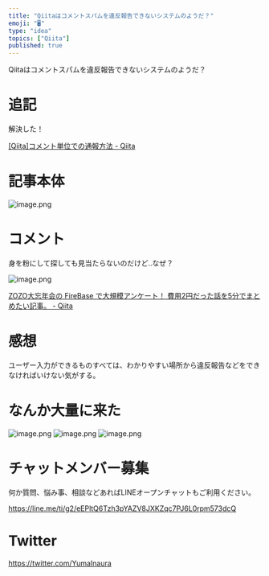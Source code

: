 ```yaml
---
title: "Qiitaはコメントスパムを違反報告できないシステムのようだ？"
emoji: "🖥"
type: "idea"
topics: ["Qiita"]
published: true
---
```


Qiitaはコメントスパムを違反報告できないシステムのようだ？

# 追記

解決した！

[[Qiita]コメント単位での通報方法 - Qiita](https://qiita.com/tommy_aka_jps/items/7c3ef5efada5d51ac626)

# 記事本体

![image.png](https://qiita-image-store.s3.amazonaws.com/0/89618/cea30ae8-bd09-d0cd-ecb5-f31929b91e8b.png)


# コメント

身を粉にして探しても見当たらないのだけど‥なぜ？


![image.png](https://qiita-image-store.s3.amazonaws.com/0/89618/7db7bbee-0335-2a02-2751-d88a31d01560.png)



[ZOZO大忘年会の FireBase で大規模アンケート！ 費用2円だった話を5分でまとめたい記事。 - Qiita](https://qiita.com/YumaInaura/items/a2d23bbb0b5db9b91a2f#comment-6ea61bc0c034a5169f1c)

# 感想

ユーザー入力ができるものすべては、わかりやすい場所から違反報告などをできなければいけない気がする。

# なんか大量に来た

![image.png](https://qiita-image-store.s3.amazonaws.com/0/89618/95199ad0-26b4-e0b3-a342-9a7fbed70c49.png)
![image.png](https://qiita-image-store.s3.amazonaws.com/0/89618/60ac8814-b145-8830-56eb-999b846318b3.png)
![image.png](https://qiita-image-store.s3.amazonaws.com/0/89618/dad66a1c-fa6b-167e-2981-d34e66b5de34.png)









<!-- Update From Qiita API -->

# チャットメンバー募集


何か質問、悩み事、相談などあればLINEオープンチャットもご利用ください。

https://line.me/ti/g2/eEPltQ6Tzh3pYAZV8JXKZqc7PJ6L0rpm573dcQ





# Twitter


https://twitter.com/YumaInaura


<!-- Update From Qiita API -->


